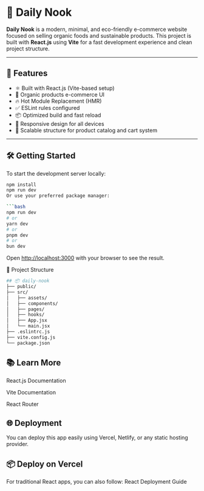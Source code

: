 
# 🌿 Daily Nook

**Daily Nook** is a modern, minimal, and eco-friendly e-commerce website focused on selling organic foods and sustainable products. This project is built with **React.js** using **Vite** for a fast development experience and clean project structure.

---

## 🚀 Features

- ⚛️ Built with React.js (Vite-based setup)
- 🌱 Organic products e-commerce UI
- 🔥 Hot Module Replacement (HMR)
- ✅ ESLint rules configured
- 📦 Optimized build and fast reload
- 📱 Responsive design for all devices
- 🛒 Scalable structure for product catalog and cart system

---

## 🛠️ Getting Started

To start the development server locally:

```bash
npm install
npm run dev
Or use your preferred package manager:

```bash
npm run dev
# or
yarn dev
# or
pnpm dev
# or
bun dev
```

Open [http://localhost:3000](http://localhost:3000) with your browser to see the
result.

📁 Project Structure
```bash
## 📦 daily-nook
├── public/
├── src/
│   ├── assets/
│   ├── components/
│   ├── pages/
│   ├── hooks/
│   ├── App.jsx
│   └── main.jsx
├── .eslintrc.js
├── vite.config.js
└── package.json
```
## 📚 Learn More
React.js Documentation

Vite Documentation

React Router

## 🌐 Deployment
You can deploy this app easily using Vercel, Netlify, or any static hosting provider.

## 📦 Deploy on Vercel

For traditional React apps, you can also follow: React Deployment Guide








